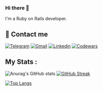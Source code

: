 ### Hi there 👋

I'm a Ruby on Rails developer.

## 📩 Contact me 
[![Telegram](https://img.shields.io/badge/Telegram-2CA5E0?style=for-the-badge&logo=telegram&logoColor=white)](https://t.me/anna_top)
[![Gmail](https://img.shields.io/badge/email-D14836?style=for-the-badge&logo=gmail&logoColor=white)](mailto:topalidisanna@gmail.com)
[![Linkedin](https://img.shields.io/badge/LinkedIn-0077B5?style=for-the-badge&logo=linkedin&logoColor=white)](https://www.linkedin.com/in/topalidi/)
[![Codewars](https://img.shields.io/badge/Codewars-B1361E?style=for-the-badge&logo=Codewars&logoColor=white)](https://www.codewars.com/users/antopalidi)

## My Stats :
![Anurag's GitHub stats](https://github-readme-stats.vercel.app/api?username=antopalidi&count_private=true&show_icons=true&theme=default) 
[![GitHub Streak](https://streak-stats.demolab.com/?user=antopalidi)](https://git.io/streak-stats)

[![Top Langs](https://github-readme-stats.vercel.app/api/top-langs/?username=antopalidi&hide=html,css,scss&&layout=compact)](https://github.com/anuraghazra/github-readme-stats)

<!--
#### [My CV](https://antopalidi.github.io/my_cv/)
-->

<!--
**antopalidi/antopalidi** is a ✨ _special_ ✨ repository because its `README.md` (this file) appears on your GitHub profile.


